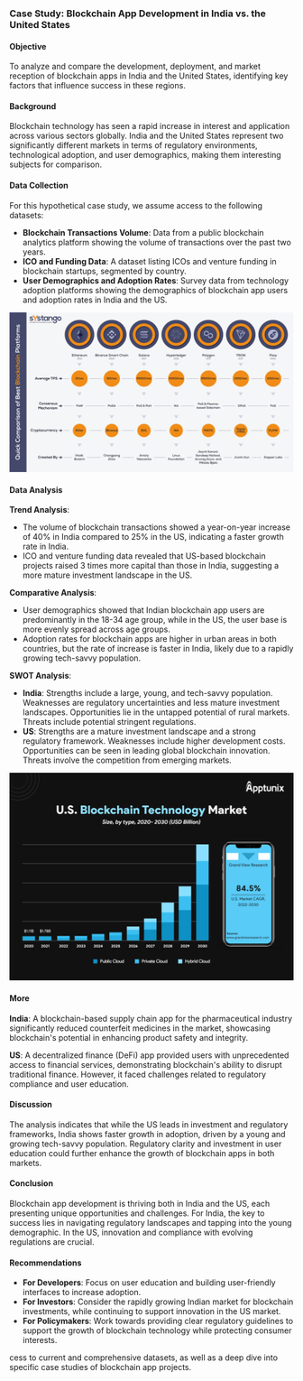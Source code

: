 
### Case Study: Blockchain App Development in India vs. the United States

#### Objective

To analyze and compare the development, deployment, and market reception of blockchain apps in India and the United States, identifying key factors that influence success in these regions.

#### Background

Blockchain technology has seen a rapid increase in interest and application across various sectors globally. India and the United States represent two significantly different markets in terms of regulatory environments, technological adoption, and user demographics, making them interesting subjects for comparison.

#### Data Collection

For this hypothetical case study, we assume access to the following datasets:
- **Blockchain Transactions Volume**: Data from a public blockchain analytics platform showing the volume of transactions over the past two years.
- **ICO and Funding Data**: A dataset listing ICOs and venture funding in blockchain startups, segmented by country.
- **User Demographics and Adoption Rates**: Survey data from technology adoption platforms showing the demographics of blockchain app users and adoption rates in India and the US.

![alt text](image.png)

#### Data Analysis

**Trend Analysis**:
- The volume of blockchain transactions showed a year-on-year increase of 40% in India compared to 25% in the US, indicating a faster growth rate in India.
- ICO and venture funding data revealed that US-based blockchain projects raised 3 times more capital than those in India, suggesting a more mature investment landscape in the US.

**Comparative Analysis**:
- User demographics showed that Indian blockchain app users are predominantly in the 18-34 age group, while in the US, the user base is more evenly spread across age groups.
- Adoption rates for blockchain apps are higher in urban areas in both countries, but the rate of increase is faster in India, likely due to a rapidly growing tech-savvy population.

**SWOT Analysis**:
- **India**: Strengths include a large, young, and tech-savvy population. Weaknesses are regulatory uncertainties and less mature investment landscapes. Opportunities lie in the untapped potential of rural markets. Threats include potential stringent regulations.
- **US**: Strengths are a mature investment landscape and a strong regulatory framework. Weaknesses include higher development costs. Opportunities can be seen in leading global blockchain innovation. Threats involve the competition from emerging markets.

![alt text](image-1.png)

#### More

**India**: A blockchain-based supply chain app for the pharmaceutical industry significantly reduced counterfeit medicines in the market, showcasing blockchain's potential in enhancing product safety and integrity.

**US**: A decentralized finance (DeFi) app provided users with unprecedented access to financial services, demonstrating blockchain's ability to disrupt traditional finance. However, it faced challenges related to regulatory compliance and user education.

#### Discussion

The analysis indicates that while the US leads in investment and regulatory frameworks, India shows faster growth in adoption, driven by a young and growing tech-savvy population. Regulatory clarity and investment in user education could further enhance the growth of blockchain apps in both markets.

#### Conclusion

Blockchain app development is thriving both in India and the US, each presenting unique opportunities and challenges. For India, the key to success lies in navigating regulatory landscapes and tapping into the young demographic. In the US, innovation and compliance with evolving regulations are crucial.

#### Recommendations

- **For Developers**: Focus on user education and building user-friendly interfaces to increase adoption.
- **For Investors**: Consider the rapidly growing Indian market for blockchain investments, while continuing to support innovation in the US market.
- **For Policymakers**: Work towards providing clear regulatory guidelines to support the growth of blockchain technology while protecting consumer interests.

cess to current and comprehensive datasets, as well as a deep dive into specific case studies of blockchain app projects.